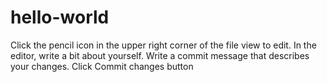 # hello-world
Click the
pencil icon in the upper right corner of the file view to edit.
In the editor, write a bit about yourself.
Write a commit message that describes your changes.
Click Commit changes button
